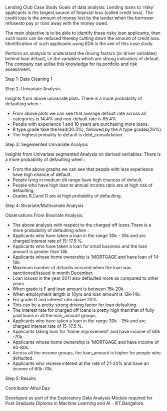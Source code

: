 Lending Club Case Study
Goals of data analysis:
Lending loans to ‘risky’ applicants is the largest source of financial loss
(called credit loss). The credit loss is the amount of money lost by the lender 
when the borrower refusesto pay or runs away with the money owed.  

The main objective is to be able to identify these risky loan applicants, 
then such loans can be reduced thereby cutting down the amount of credit loss. 
Identification of such applicants using EDA is the aim of this case study.   

Perform an analysis to understand the driving factors (or driver variables)
behind loan default, i.e.the variables which are strong indicators of default.  
The company can utilise this knowledge for its portfolio and risk assessment. 

Step 1: Data Cleaning 1

Step 2: Univariate Analysis

Insights from above univariate plots:
There is a more probability of defaulting when :
* From above plots we can see that average default rate across all categories is 14.4% and non-default rate is 85.4%.
* People with experience 1 and 10 years are purchasing more loans.
* B type grade take the lead(30.3%), followed by the A type grades(26%).
* The highest probality to default is debt_consolidation.


Step 3: Segemented Univariate Analysis

Insights from Univariate segmented Analysis on derived variiables:
There is a more probability of defaulting when :
* From the above graphs we can see that people with less experience have high chance of default.
* People lying in medium dti range have high chances of default.
* People who have high loan to annual income ratio are at high risk of defaulting.
* Grades B,Cand D are at high probablity of defaulting.


Step 4: Bivariate/Multivariate Analysis

Observations From Bivariate Analysis:
* The above analysis with respect to the charged off loans.There is a more probability of defaulting when :
* Applicants who have taken a loan in the range 30k - 35k and are charged interest rate of 15-17.5 %.
* Applicants who have taken a loan for small business and the loan amount is greater than 14k.
* Applicants whose home ownership is 'MORTGAGE and have loan of 14-16k.
* Maximum number of defaults occured when the loan was sanctioned/issued in month December.
* Loan issued in the year 2011 also defaulted more as compared to other years.
* When grade is F and loan amount is between 15k-20k.
* When employment length is 10yrs and loan amount is 12k-14k.
* For grade G and interest rate above 20%.
* This can be a pretty strong driving factor for loan defaulting.
* The interest rate for charged off loans is pretty high than that of fully paid loans in all the loan_amount groups.
* Applicants who have taken a loan in the range 30k - 35k and are charged interest rate of 15-17.5 %.
* Applicants taking loan for 'home improvement' and have income of 60k -70k.
* Applicants whose home ownership is 'MORTGAGE and have income of 60-80k.
* Across all the income groups, the loan_amount is higher for people who defaulted.
* Applicants who receive interest at the rate of 21-24% and have an income of 60k-70k.


Step 5: Results

Contributor
Athul Das

Developed as part of the Exploratory Data Analysis Module required for Post Graduate Diploma in Machine Learning and AI - IIIT,Bangalore.